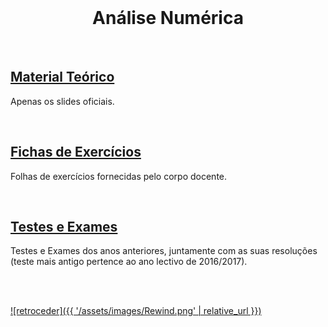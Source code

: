 <br>

<h1 align="center">Análise Numérica</h1>

<br>

## [Material Teórico](slides/README.md)
Apenas os slides oficiais.

<br>

## [Fichas de Exercícios](fichas/README.md)
Folhas de exercícios fornecidas pelo corpo docente.

<br>

## [Testes e Exames](testes/README.md)
Testes e Exames dos anos anteriores, juntamente com as suas resoluções (teste mais antigo pertence ao ano lectivo de 2016/2017).


<br><br>

[![retroceder]({{ '/assets/images/Rewind.png' | relative_url }})](https://david81820.github.io/Recursos-LCC)
